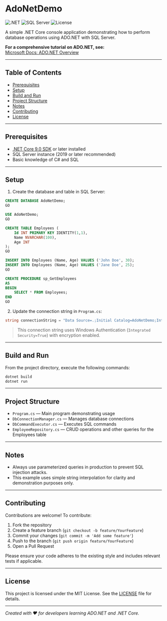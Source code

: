 # AdoNetDemo

![.NET](https://img.shields.io/badge/.NET-9.0-blue)
![SQL Server](https://img.shields.io/badge/SQL_Server-2019-green)
![License](https://img.shields.io/badge/license-MIT-green)

A simple .NET Core console application demonstrating how to perform database operations using ADO.NET with SQL Server.

**For a comprehensive tutorial on ADO.NET, see:**  
[Microsoft Docs: ADO.NET Overview](https://learn.microsoft.com/en-us/dotnet/framework/data/adonet/ado-net-overview)

---

## Table of Contents

- [Prerequisites](#prerequisites)  
- [Setup](#setup)  
- [Build and Run](#build-and-run)  
- [Project Structure](#project-structure)  
- [Notes](#notes)  
- [Contributing](#contributing)  
- [License](#license)  

---

## Prerequisites

- [.NET Core 9.0 SDK](https://dotnet.microsoft.com/en-us/download) or later installed  
- SQL Server instance (2019 or later recommended)  
- Basic knowledge of C# and SQL  

---

## Setup

1. Create the database and table in SQL Server:

```sql
CREATE DATABASE AdoNetDemo;
GO

USE AdoNetDemo;
GO

CREATE TABLE Employees (
    Id INT PRIMARY KEY IDENTITY(1,1),
    Name NVARCHAR(100),
    Age INT
);
GO

INSERT INTO Employees (Name, Age) VALUES ('John Doe', 30);
INSERT INTO Employees (Name, Age) VALUES ('Jane Doe', 25);
GO

CREATE PROCEDURE sp_GetEmployees
AS
BEGIN
    SELECT * FROM Employees;
END
GO
````

2. Update the connection string in `Program.cs`:

```csharp
string connectionString = "Data Source=.;Initial Catalog=AdoNetDemo;Integrated Security=True;Encrypt=True;TrustServerCertificate=True;";
```

> This connection string uses Windows Authentication (`Integrated Security=True`) with encryption enabled.

---

## Build and Run

From the project directory, execute the following commands:

```bash
dotnet build
dotnet run
```

---

## Project Structure

* `Program.cs` — Main program demonstrating usage
* `DbConnectionManager.cs` — Manages database connections
* `DbCommandExecutor.cs` — Executes SQL commands
* `EmployeeRepository.cs` — CRUD operations and other queries for the Employees table

---

## Notes

* Always use parameterized queries in production to prevent SQL injection attacks.
* This example uses simple string interpolation for clarity and demonstration purposes only.

---

## Contributing

Contributions are welcome! To contribute:

1. Fork the repository
2. Create a feature branch (`git checkout -b feature/YourFeature`)
3. Commit your changes (`git commit -m 'Add some feature'`)
4. Push to the branch (`git push origin feature/YourFeature`)
5. Open a Pull Request

Please ensure your code adheres to the existing style and includes relevant tests if applicable.

---

## License

This project is licensed under the MIT License. See the [LICENSE](LICENSE) file for details.

---

*Created with ❤️ for developers learning ADO.NET and .NET Core.*

